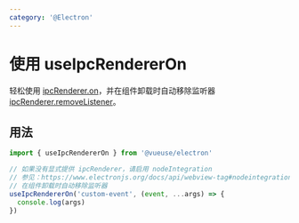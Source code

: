 ```yaml
---
category: '@Electron'
---
```


# 使用 useIpcRendererOn

轻松使用 [ipcRenderer.on](https://www.electronjs.org/docs/api/ipc-renderer#ipcrendereronchannel-listener)，并在组件卸载时自动移除监听器 [ipcRenderer.removeListener](https://www.electronjs.org/docs/api/ipc-renderer#ipcrendererremovelistenerchannel-listener)。

## 用法

```ts
import { useIpcRendererOn } from '@vueuse/electron'

// 如果没有显式提供 ipcRenderer，请启用 nodeIntegration
// 参见：https://www.electronjs.org/docs/api/webview-tag#nodeintegration
// 在组件卸载时自动移除监听器
useIpcRendererOn('custom-event', (event, ...args) => {
  console.log(args)
})
```
